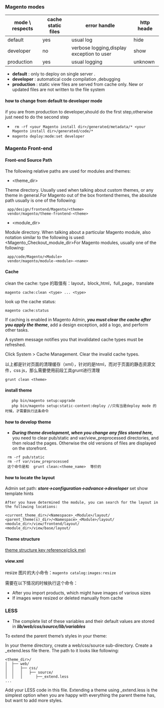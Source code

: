 ### Magento modes
| mode \ respects | cache static files | error handle                              | http heade |
| --------------- | ------------------ | ----------------------------------------- | ---------- |
| default         | yes                | usual log                                 | hide       |
| developer       | no                 | verbose logging,display exception to user | show       |
| production      | yes                | usual logging                             | unknown    |

 * **default** : only to deploy on single server .
 * **developer** : automatical code compilation ,debugging
 * **production** : static view files are served from cache only. New or updated files are not written to the file system
 
 #### how to change from default to developer mode
 if you are from production to developer,should do the first step,otherwise just need to do the second step
 * ``` rm -rf <your Magento install dir>/generated/metadata/* <your Magento install dir>/generated/code/*```
 * ``` magento deploy:mode:set developer ```
 
 ### Magento Front-end 
 
 #### Front-end Source Path
 
 The following relative paths are used for modules and themes:
 
 - <theme_dir>
 
 Theme directory. Usually used when talking about custom themes, or any theme in general.For Magento out of the box frontend themes, the absolute path usually is one of the following:
 ```
  app/design/frontend/Magento/<theme>
  vendor/magento/theme-frontend-<theme>
 ```

 - <module_dir>
 
 Module directory. When talking about a particular Magento module, also notation similar to the following is used: <Magento_Checkout_module_dir>For Magento modules, usually one of the following:
 ```
  app/code/Magento/<Module>
  vendor/magento/module-<module>-<name> 
 ```
#### Cache

clean the cache:
type 的取值有：layout，block_html，full_page，translate

```magento cache:clean <type> ... <type>```

look up the cache status:

```magento cache:status```
 
 If caching is enabled in Magento Admin, ***you must clear the cache after you apply the theme***, add a design exception, add a logo, and perform other tasks.
   
   A system message notifies you that invalidated cache types must be refreshed.
   
   Click System > Cache Management.
   Clear the invalid cache types.

以上都是针对页面的清理缓存（xml），针对的是html，而对于页面的静态资源文件，css js，那么需要使用前段工具grunt进行清理  

``` grunt clean <theme> ```

#### install theme

```
   php bin/magento setup:upgrade
   php bin/magento setup:static-content:deploy //只有当是deploy mode 的时候，才需要执行这条命令
```

#### how to develop theme
 * ***During theme development, when you change any files stored here,*** you need to clear pub/static and var/view_preprocessed directories, and then reload the pages.
  Otherwise the old versions of files are displayed on the storefront.
  
```
 rm -rf pub/static
 rm -rf var/view_preprocessed
 这个命令是和  grunt clean:<theme_name>  等价的
 ```
 
 #### how to locate the layout 
 
 Admin set path: ***store->configuration->advance->developer*** set show template hints
 
```
After you have determined the module, you can search for the layout in the following locations:

<current_theme_dir>/<Namespace>_<Module>/layout/
<parent_theme(s)_dir>/<Namespace>_<Module>/layout/
<module_dir>/view/frontend/layout/
<module_dir>/view/base/layout/

```

#### Theme structure

[theme structure key reference(click me)](http://devdocs.magento.com/guides/v2.2/frontend-dev-guide/themes/theme-structure.html)

#### view.xml
resize 图片的大小命令：```magento catalog:images:resize```

需要在以下情况的时候执行这个命令：

* After you import products, which might have images of various sizes
* If images were resized or deleted manually from cache


### LESS

* The complete list of these variables and their default values are stored in ***lib/web/css/source/lib/variables***

To extend the parent theme’s styles in your theme:

In your theme directory, create a web/css/source sub-directory.
Create a _extend.less file there. The path to it looks like following:
```
<theme_dir>/
│  ├── web/
│  │   ├── css/
│  │   │   ├── source/
│  │   │      ├──_extend.less
...

```

Add your LESS code in this file.
Extending a theme using _extend.less is the simplest option when you are happy with everything the parent theme has, but want to add more styles.